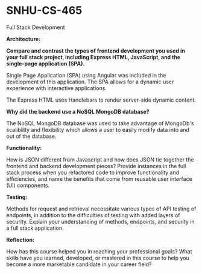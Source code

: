 # SNHU-CS-465
Full Stack Development

<b>Architecture:</b>

<b>Compare and contrast the types of frontend development you used in your full stack project, including Express HTML, JavaScript, and the single-page application (SPA).</b>

Single Page Application (SPA) using Angular was included in the development of this application. The SPA allows for a dynamic user experience with interactive applications. 

 The Express HTML uses Handlebars to render server-side dynamic content. 

<b>Why did the backend use a NoSQL MongoDB database?</b>

The NoSQL MongoDB database was used to take advantage of MongoDb's scalibility and flexibility which allows a user to easily modify data into and out of the database. 


<b>Functionality:</b>

How is JSON different from Javascript and how does JSON tie together the frontend and backend development pieces?
Provide instances in the full stack process when you refactored code to improve functionality and efficiencies, and name the benefits that come from reusable user interface (UI) components.


<b>Testing:</b>

Methods for request and retrieval necessitate various types of API testing of endpoints, in addition to the difficulties of testing with added layers of security. Explain your understanding of methods, endpoints, and security in a full stack application.


<b>Reflection:</b>

How has this course helped you in reaching your professional goals? What skills have you learned, developed, or mastered in this course to help you become a more marketable candidate in your career field?
